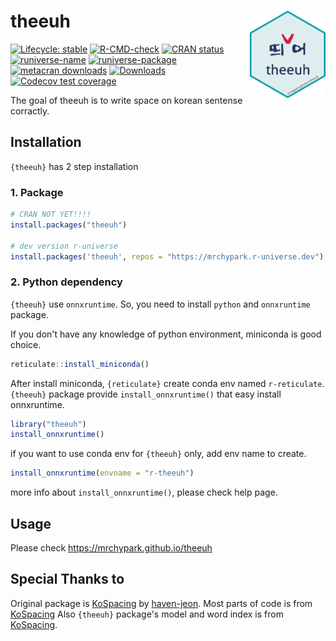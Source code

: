 # theeuh [<img src="man/figures/logo.png" align="right" height=140/>](https://mrchypark.github.io/theeuh/index.html)

<!-- badges: start -->
[![Lifecycle: stable](https://img.shields.io/badge/lifecycle-stable-brightgreen.svg)](https://lifecycle.r-lib.org/articles/stages.html#stable)
[![R-CMD-check](https://github.com/mrchypark/theeuh/workflows/R-CMD-check/badge.svg)](https://github.com/mrchypark/theeuh/actions)
[![CRAN
status](https://www.r-pkg.org/badges/version/theeuh)](https://CRAN.R-project.org/package=theeuh)
[![runiverse-name](https://mrchypark.r-universe.dev/badges/:name)](https://mrchypark.r-universe.dev/)
[![runiverse-package](https://mrchypark.r-universe.dev/badges/theeuh)](https://mrchypark.r-universe.dev/ui#packages)
[![metacran
downloads](https://cranlogs.r-pkg.org/badges/theeuh)](https://cran.r-project.org/package=theeuh)
[![Downloads](https://cranlogs.r-pkg.org/badges/grand-total/theeuh)](https://cran.rstudio.com/package=theeuh)
[![Codecov test
coverage](https://codecov.io/gh/mrchypark/theeuh/branch/main/graph/badge.svg)](https://app.codecov.io/gh/mrchypark/theeuh?branch=main)
<!-- badges: end -->

The goal of theeuh is to write space on korean sentense corractly.

## Installation

`{theeuh}` has 2 step installation

### 1. Package

``` r
# CRAN NOT YET!!!!
install.packages("theeuh")

# dev version r-universe
install.packages('theeuh', repos = "https://mrchypark.r-universe.dev")
```

### 2. Python dependency

`{theeuh}` use `onnxruntime`. So, you need to install `python` and `onnxruntime` package.

If you don't have any knowledge of python environment, miniconda is good choice.

```r
reticulate::install_miniconda()
```

After install miniconda, `{reticulate}` create conda env named `r-reticulate`.
`{theeuh}` package provide `install_onnxruntime()` that easy install onnxruntime.

```r
library("theeuh")
install_onnxruntime()
```

if you want to use conda env for `{theeuh}` only, add env name to create.

```r
install_onnxruntime(envname = "r-theeuh")
```

more info about `install_onnxruntime()`, please check help page.

## Usage

Please check <https://mrchypark.github.io/theeuh>

## Special Thanks to

Original package is [KoSpacing](https://github.com/haven-jeon/KoSpacing) by [haven-jeon](https://github.com/haven-jeon).
Most parts of code is from [KoSpacing](https://github.com/haven-jeon/KoSpacing)
Also `{theeuh}` package's model and word index is from [KoSpacing](https://github.com/haven-jeon/KoSpacing).

